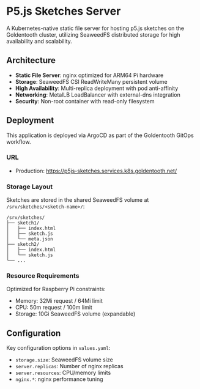# P5.js Sketches Server

A Kubernetes-native static file server for hosting p5.js sketches on the Goldentooth cluster, utilizing SeaweedFS distributed storage for high availability and scalability.

## Architecture

- **Static File Server**: nginx optimized for ARM64 Pi hardware
- **Storage**: SeaweedFS CSI ReadWriteMany persistent volume
- **High Availability**: Multi-replica deployment with pod anti-affinity
- **Networking**: MetalLB LoadBalancer with external-dns integration
- **Security**: Non-root container with read-only filesystem

## Deployment

This application is deployed via ArgoCD as part of the Goldentooth GitOps workflow.

### URL

- Production: https://p5js-sketches.services.k8s.goldentooth.net/

### Storage Layout

Sketches are stored in the shared SeaweedFS volume at `/srv/sketches/<sketch-name>/`:

```
/srv/sketches/
├── sketch1/
│   ├── index.html
│   ├── sketch.js
│   └── meta.json
├── sketch2/
│   ├── index.html
│   └── sketch.js
└── ...
```

### Resource Requirements

Optimized for Raspberry Pi constraints:
- Memory: 32Mi request / 64Mi limit
- CPU: 50m request / 100m limit
- Storage: 10Gi SeaweedFS volume (expandable)

## Configuration

Key configuration options in `values.yaml`:

- `storage.size`: SeaweedFS volume size
- `server.replicas`: Number of nginx replicas
- `server.resources`: CPU/memory limits
- `nginx.*`: nginx performance tuning